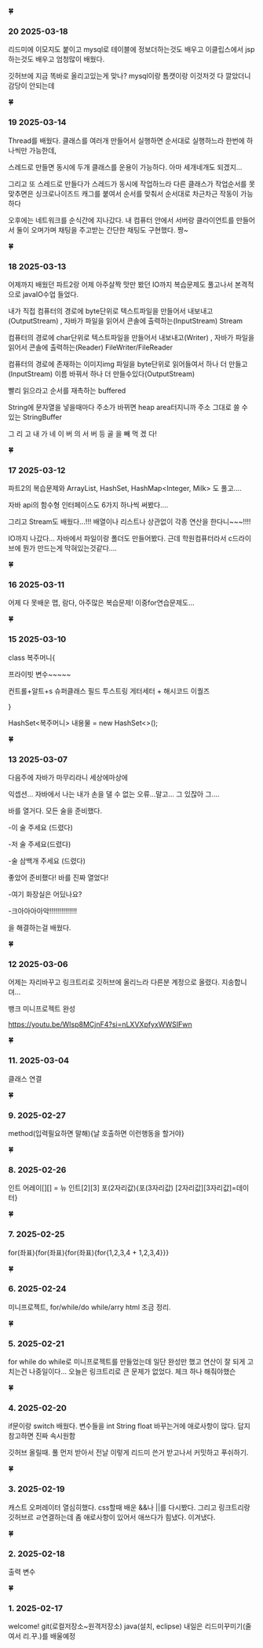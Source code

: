 :four_leaf_clover: 
### 20 2025-03-18
리드미에 이모지도 붙이고 mysql로 테이블에 정보더하는것도 배우고 이클립스에서 jsp하는것도 배우고 엄청많이 배웠다.

깃허브에 지금 똑바로 올리고있는게 맞나? mysql이랑 톰캣이랑 이것저것 다 깔았더니 감당이 안되는데  

:four_leaf_clover: 
### 19 2025-03-14
Thread를 배웠다. 클래스를 여러개 만들어서 실행하면 순서대로 실행하느라 한번에 하나씩만 가능한데,

스레드로 만들면 동시에 두개 클래스를 운용이 가능하다. 아마 세개네개도 되겠지...

그리고 또 스레드로 만들다가 스레드가 동시에 작업하느라 다른 클래스가 작업순서를 못맞추면은 싱크로나이즈드 캐그를 붙여서 순서를 맞춰서 순서대로 차근차근 작동이 가능하다

오후에는 네트워크를 순식간에 지나갔다. 내 컴퓨터 안에서 서버랑 클라이언트를 만들어서 둘이 오며가며 채팅을 주고받는 간단한 채팅도 구현했다. 짱~

:four_leaf_clover:
### 18 2025-03-13
어제까지 배웠던 파트2랑 어제 아주살짝 맛만 봤던 IO까지 복습문제도 풀고나서 본격적으로 javaIO수업 들었다.

내가 직접 컴퓨터의 경로에 byte단위로 텍스트파일을 만들어서 내보내고(OutputStream) , 자바가 파일을 읽어서 콘솔에 출력하는(InputStream) Stream

컴퓨터의 경로에 char단위로 텍스트파일을 만들어서 내보내고(Writer)  , 자바가 파일을 읽어서 콘솔에 출력하는(Reader) FileWriter/FileReader

컴퓨터의 경로에 존재하는 이미지img 파일을 byte단위로 읽어들여서 하나 더 만들고(InputStream) 이름 바꿔서 하나 더 만들수있다(OutputStream)

빨리 읽으라고 순서를 재촉하는 buffered

String에 문자열을 넣을때마다 주소가 바뀌면 heap area터지니까 주소 그대로 쓸 수 있는 StringBuffer

그   리   고   내   가   네  이   버   의   서   버   등   골   을   빼   먹   겠   다!

:four_leaf_clover:
### 17 2025-03-12
파트2의 복습문제와 ArrayList<Milk>, HashSet<Milk>, HashMap<Integer, Milk> 도 풀고....

자바 api의 함수형 인터페이스도 6가지 하나씩 써봤다.... 

그리고 Stream도 배웠다...!!! 배열이나 리스트나 상관없이 각종 연산을 한다니~~~!!!! 

IO까지 나갔다... 자바에서 파일이랑 폴더도 만들어봤다. 근데 학원컴퓨터라서 c드라이브에 뭔가 만드는게 막혀있는것같다....




:four_leaf_clover:
### 16 2025-03-11
어제 다 못배운 맵, 람다, 아주많은 복습문제! 이중for연습문제도...


:four_leaf_clover:
### 15 2025-03-10
class 복주머니{

  프라이빗 변수~~~~~ 
  
  컨트롤+알트+s 슈퍼클래스 필드 투스트링 게터세터 + 해시코드 이퀄즈
  
}

HashSet<복주머니> 내용물 = new HashSet<>();




:four_leaf_clover:
### 13 2025-03-07
다음주에 자바가 마무리라니 세상에마상에

익셉션... 자바에서 나는 내가 손을 댈 수 없는 오류...말고... 그 있잖아 그....

바를 열거다. 모든 술을 준비했다.

-이 술 주세요 (드렸다)

-저 술 주세요(드렸다)

-술 삼백개 주세요 (드렸다)

좋았어 준비좼다! 바를 진짜 열었다!

-여기 화장실은 어딨나요?

-크아아아아악!!!!!!!!!!!!!!


을 해결하는걸 배웠다.




:four_leaf_clover:
### 12 2025-03-06
어제는 자리바꾸고 링크트리로 깃허브에 올리느라 다른분 계정으로 올렸다. 지송합니뎌...

뱅크 미니프로젝트 완성

https://youtu.be/WIsp8MCjnF4?si=nLXVXpfyxWWSIFwn 




:four_leaf_clover:
### 11. 2025-03-04
클래스 연결


:four_leaf_clover:
### 9. 2025-02-27
method(입력필요하면 말해){날 호출하면 이런행동을 할거야}


:four_leaf_clover:
### 8. 2025-02-26
인트 어레이[][] = 뉴 인트[2][3]  포(2자리값){포(3자리값) [2자리값][3자리값]=데이터}


:four_leaf_clover:
### 7. 2025-02-25
for(좌표){for(좌표){for(좌표){for{1,2,3,4 + 1,2,3,4}}}


:four_leaf_clover:
### 6. 2025-02-24
미니프로젝트, for/while/do while/arry html 조금 정리.


:four_leaf_clover:
### 5. 2025-02-21
for while do while로 미니프로젝트를 만들었는데 일단 완성만 했고 연산이 잘 되게 고치는건 나중일이다... 오늘은 링크트리로 큰 문제가 없었다. 체크 하나 해줘야했슨


:four_leaf_clover:
### 4. 2025-02-20
if문이랑 switch 배웠다. 변수들을 int String float 바꾸는거에 애로사항이 많다. 답지 참고하면 진짜 속시원함

깃허브 올릴때. 풀 먼저 받아서 전날 이렇게 리드미 쓴거 받고나서 커밋하고 푸쉬하기.


:four_leaf_clover:
### 3. 2025-02-19
캐스트 오퍼레이터 열심히했다. css할때 배운 &&나 ||를 다시봤다.
그리고 링크트리랑 깃허브르 ㄹ연결하는데 좀 애로사항이 있어서 애쓰다가 힘냈다. 이겨냈다.


:four_leaf_clover:
### 2. 2025-02-18
출력
변수

:four_leaf_clover:
### 1. 2025-02-17 
welcome!
git(로컬저장소~원격저장소)
java(설치, eclipse)
내일은 리드미꾸미기(줄여서 리.꾸.)를 배울예정
